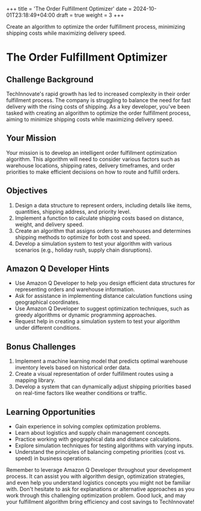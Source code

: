 +++
title = 'The Order Fulfillment Optimizer'
date = 2024-10-01T23:18:49+04:00
draft = true
weight = 3
+++


Create an algorithm to optimize the order fulfillment process, minimizing shipping costs while maximizing delivery speed.

# The Order Fulfillment Optimizer

## Challenge Background

TechInnovate's rapid growth has led to increased complexity in their order fulfillment process. The company is struggling to balance the need for fast delivery with the rising costs of shipping. As a key developer, you've been tasked with creating an algorithm to optimize the order fulfillment process, aiming to minimize shipping costs while maximizing delivery speed.

## Your Mission

Your mission is to develop an intelligent order fulfillment optimization algorithm. This algorithm will need to consider various factors such as warehouse locations, shipping rates, delivery timeframes, and order priorities to make efficient decisions on how to route and fulfill orders.

## Objectives

1. Design a data structure to represent orders, including details like items, quantities, shipping address, and priority level.
2. Implement a function to calculate shipping costs based on distance, weight, and delivery speed.
3. Create an algorithm that assigns orders to warehouses and determines shipping methods to optimize for both cost and speed.
4. Develop a simulation system to test your algorithm with various scenarios (e.g., holiday rush, supply chain disruptions).

## Amazon Q Developer Hints

- Use Amazon Q Developer to help you design efficient data structures for representing orders and warehouse information.
- Ask for assistance in implementing distance calculation functions using geographical coordinates.
- Use Amazon Q Developer to suggest optimization techniques, such as greedy algorithms or dynamic programming approaches.
- Request help in creating a simulation system to test your algorithm under different conditions.

## Bonus Challenges

1. Implement a machine learning model that predicts optimal warehouse inventory levels based on historical order data.
2. Create a visual representation of order fulfillment routes using a mapping library.
3. Develop a system that can dynamically adjust shipping priorities based on real-time factors like weather conditions or traffic.

## Learning Opportunities

- Gain experience in solving complex optimization problems.
- Learn about logistics and supply chain management concepts.
- Practice working with geographical data and distance calculations.
- Explore simulation techniques for testing algorithms with varying inputs.
- Understand the principles of balancing competing priorities (cost vs. speed) in business operations.

Remember to leverage Amazon Q Developer throughout your development process. It can assist you with algorithm design, optimization strategies, and even help you understand logistics concepts you might not be familiar with. Don't hesitate to ask for explanations or alternative approaches as you work through this challenging optimization problem. Good luck, and may your fulfillment algorithm bring efficiency and cost savings to TechInnovate!
